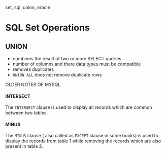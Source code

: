 set, sql, union, oracle

# SQL Set Operations

## UNION

- combines the result of two or more SELECT queries
- number of columns and there data types must be compatible
- removes duplicates
- `UNION ALL` does not remove duplicate rows


OLDER NOTES OF MYSQL


#### INTERSECT

The `INTERSECT` clause is used to display all records which are common between two tables.

#### MINUS

The `MINUS` clause ( also called as `EXCEPT` clause in some books) is used to display the records from table 1 while removing the records which are also present in table 2.



